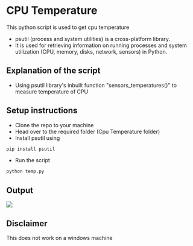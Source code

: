 # CPU Temperature

This python script is used to get cpu temperature

- psutil (process and system utilities) is a cross-platform library.
- It is used for retrieving information on running processes and system utilization (CPU, memory, disks, network, sensors) in Python.

## Explanation of the script

- Using psutil library's inbuilt function "sensors_temperatures()" to measure temperature of CPU

## Setup instructions

- Clone the repo to your machine
- Head over to the required folder (Cpu Temperature folder)
- Install psutil using

```bash
pip install psutil
```

- Run the script

```bash
python temp.py
```

## Output

<img src="https://raw.githubusercontent.com/gavinlyonsrepo/raspberrypi_tempmon/master/screenshots/main_screen.jpg">

## Disclaimer

This does not work on a windows machine
